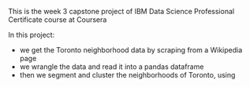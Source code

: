 This is the week 3 capstone project of IBM Data Science Professional Certificate course at Coursera

In this project:

- we get the Toronto neighborhood data by scraping from a Wikipedia page
- we wrangle the data and read it into a pandas dataframe
- then we segment and cluster the neighborhoods of Toronto, using 
